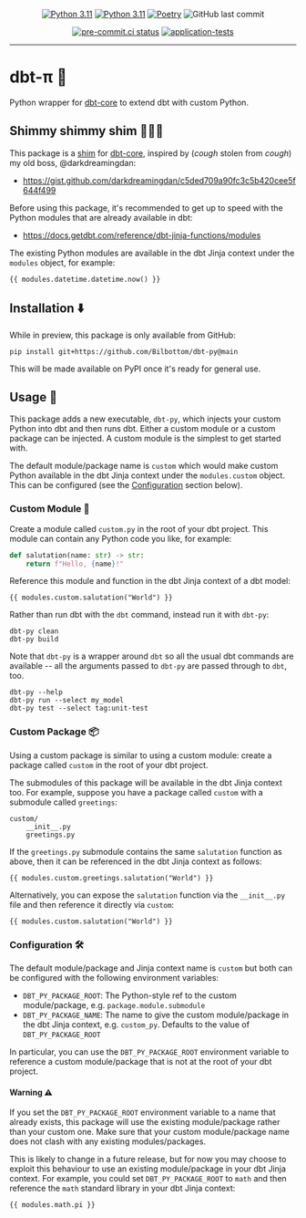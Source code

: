 <div align="center">

[![Python 3.11](https://img.shields.io/badge/python-3.11-blue.svg)](https://www.python.org/downloads/release/python-3110/)
[![Python 3.11](https://img.shields.io/badge/dbt-1.5+-blue.svg)](https://github.com/dbt-labs/dbt-core/)
[![Poetry](https://img.shields.io/endpoint?url=https://python-poetry.org/badge/v0.json)](https://python-poetry.org/)
![GitHub last commit](https://img.shields.io/github/last-commit/Bilbottom/dbt-py)

[![pre-commit.ci status](https://results.pre-commit.ci/badge/github/Bilbottom/dbt-py/main.svg)](https://results.pre-commit.ci/latest/github/Bilbottom/dbt-py/main)
[![application-tests](https://github.com/Bilbottom/db-query-profiler/actions/workflows/application-tests.yaml/badge.svg)](https://github.com/Bilbottom/db-query-profiler/actions/workflows/application-tests.yaml)

</div>

---

# dbt-π 🧬

Python wrapper for [dbt-core](https://github.com/dbt-labs/dbt-core) to extend dbt with custom Python.

## Shimmy shimmy shim 🕺🕺🕺

This package is a [shim](<https://en.wikipedia.org/wiki/Shim_(computing)>) for [dbt-core](https://github.com/dbt-labs/dbt-core), inspired by (_cough_ stolen from _cough_) my old boss, @darkdreamingdan:

- https://gist.github.com/darkdreamingdan/c5ded709a90fc3c5b420cee5f644f499

Before using this package, it's recommended to get up to speed with the Python modules that are already available in dbt:

- https://docs.getdbt.com/reference/dbt-jinja-functions/modules

The existing Python modules are available in the dbt Jinja context under the `modules` object, for example:

```jinja
{{ modules.datetime.datetime.now() }}
```

## Installation ⬇️

While in preview, this package is only available from GitHub:

```
pip install git+https://github.com/Bilbottom/dbt-py@main
```

This will be made available on PyPI once it's ready for general use.

## Usage 📖

This package adds a new executable, `dbt-py`, which injects your custom Python into dbt and then runs dbt. Either a custom module or a custom package can be injected. A custom module is the simplest to get started with.

The default module/package name is `custom` which would make custom Python available in the dbt Jinja context under the `modules.custom` object. This can be configured (see the [Configuration](#configuration-) section below).

### Custom Module 🐍

Create a module called `custom.py` in the root of your dbt project. This module can contain any Python code you like, for example:

```python
def salutation(name: str) -> str:
    return f"Hello, {name}!"
```

Reference this module and function in the dbt Jinja context of a dbt model:

```jinja
{{ modules.custom.salutation("World") }}
```

Rather than run dbt with the `dbt` command, instead run it with `dbt-py`:

```
dbt-py clean
dbt-py build
```

Note that `dbt-py` is a wrapper around `dbt` so all the usual dbt commands are available -- all the arguments passed to `dbt-py` are passed through to `dbt`, too.

```
dbt-py --help
dbt-py run --select my_model
dbt-py test --select tag:unit-test
```

### Custom Package 📦

Using a custom package is similar to using a custom module: create a package called `custom` in the root of your dbt project.

The submodules of this package will be available in the dbt Jinja context too. For example, suppose you have a package called `custom` with a submodule called `greetings`:

```
custom/
    __init__.py
    greetings.py
```

If the `greetings.py` submodule contains the same `salutation` function as above, then it can be referenced in the dbt Jinja context as follows:

```jinja
{{ modules.custom.greetings.salutation("World") }}
```

Alternatively, you can expose the `salutation` function via the `__init__.py` file and then reference it directly via `custom`:

```jinja
{{ modules.custom.salutation("World") }}
```

### Configuration 🛠️

The default module/package and Jinja context name is `custom` but both can be configured with the following environment variables:

- `DBT_PY_PACKAGE_ROOT`: The Python-style ref to the custom module/package, e.g. `package.module.submodule`
- `DBT_PY_PACKAGE_NAME`: The name to give the custom module/package in the dbt Jinja context, e.g. `custom_py`. Defaults to the value of `DBT_PY_PACKAGE_ROOT`

In particular, you can use the `DBT_PY_PACKAGE_ROOT` environment variable to reference a custom module/package that is not at the root of your dbt project.

#### Warning ⚠️

If you set the `DBT_PY_PACKAGE_ROOT` environment variable to a name that already exists, this package will use the existing module/package rather than your custom one. Make sure that your custom module/package name does not clash with any existing modules/packages.

This is likely to change in a future release, but for now you may choose to exploit this behaviour to use an existing module/package in your dbt Jinja context. For example, you could set `DBT_PY_PACKAGE_ROOT` to `math` and then reference the `math` standard library in your dbt Jinja context:

```jinja
{{ modules.math.pi }}
```
